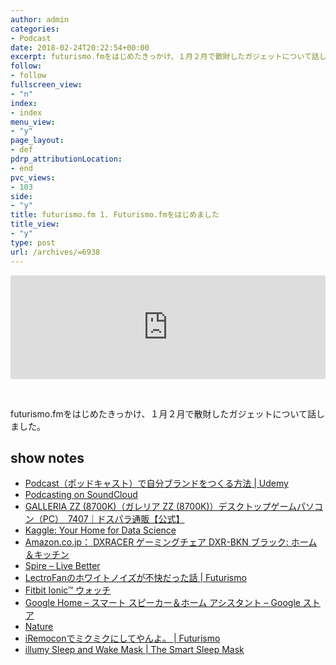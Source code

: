 ```yaml
---
author: admin
categories:
- Podcast
date: 2018-02-24T20:22:54+00:00
excerpt: futurismo.fmをはじめたきっかけ、１月２月で散財したガジェットについて話しました
follow:
- follow
fullscreen_view:
- "n"
index:
- index
menu_view:
- "y"
page_layout:
- def
pdrp_attributionLocation:
- end
pvc_views:
- 103
side:
- "y"
title: futurismo.fm 1. Futurismo.fmをはじめました
title_view:
- "y"
type: post
url: /archives/=6938
---
```


<iframe src="https://w.soundcloud.com/player/?url=https%3A//api.soundcloud.com/tracks/404475372&color=%23ff5500&auto_play=false&hide_related=false&show_comments=true&show_user=true&show_reposts=false&show_teaser=true" width="100%" height="166" frameborder="no" scrolling="no"></iframe>

&nbsp;

futurismo.fmをはじめたきっかけ、１月２月で散財したガジェットについて話しました。

## show notes

<li style="list-style-type: none">
  <ul>
    <li>
      <a href="https://www.udemy.com/podcast-udemy/learn/v4/overview">Podcast（ポッドキャスト）で自分ブランドをつくる方法 | Udemy</a>
    </li>
    <li>
      <a href="https://soundcloud.com/for/podcasting">Podcasting on SoundCloud</a>
    </li>
    <li>
      <a href="https://www.dospara.co.jp/5shopping/detail_prime.php?tg=13&tc=30&ft=&mc=7407&sn=0&tb=2">GALLERIA ZZ (8700K)（ガレリア ZZ (8700K)）デスクトップゲームパソコン（PC）　7407｜ドスパラ通販【公式】</a>
    </li>
    <li>
      <a href="https://www.kaggle.com/">Kaggle: Your Home for Data Science</a>
    </li>
    <li>
      <a href="https://www.amazon.co.jp/%E3%83%AB%E3%83%BC%E3%83%A0%E3%83%AF%E3%83%BC%E3%82%AF%E3%82%B9-Roomworks-%E3%83%95%E3%82%A9%E3%83%BC%E3%83%9F%E3%83%A5%E3%83%A9%E3%82%B7%E3%83%AA%E3%83%BC%E3%82%BA-DXRACER-%E3%82%B2%E3%83%BC%E3%83%9F%E3%83%B3%E3%82%B0%E3%83%81%E3%82%A7%E3%82%A2/dp/B00M2CZZOA">Amazon.co.jp： DXRACER ゲーミングチェア DXR-BKN ブラック: ホーム＆キッチン</a>
    </li>
    <li>
      <a href="https://spire.io/">Spire &#8211; Live Better</a>
    </li>
    <li>
      <a href="https://futurismo.biz/archives/6892">LectroFanのホワイトノイズが不快だった話 | Futurismo</a>
    </li>
    <li>
      <a href="https://www.fitbit.com/jp/ionic">Fitbit Ionic&#x2122; ウォッチ</a>
    </li>
    <li>
      <a href="https://store.google.com/product/google_home?hl=ja">Google Home &#8211; スマート スピーカー＆ホーム アシスタント &#8211; Google ストア</a>
    </li>
    <li>
      <a href="https://nature.global/">Nature</a>
    </li>
    <li>
      <a href="https://futurismo.biz/archives/154">iRemoconでミクミクにしてやんよ。 | Futurismo</a>
    </li>
    <li>
      <a href="http://illumy.jp/">illumy Sleep and Wake Mask | The Smart Sleep Mask</a>
    </li>
  </ul>
</li>